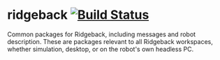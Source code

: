 ridgeback [![Build Status](https://travis-ci.org/ridgeback/ridgeback.svg?branch=kinetic-devel)](https://travis-ci.org/ridgeback/ridgeback)
=========

Common packages for Ridgeback, including messages and robot description. These are packages relevant
to all Ridgeback workspaces, whether simulation, desktop, or on the robot's own headless PC.
